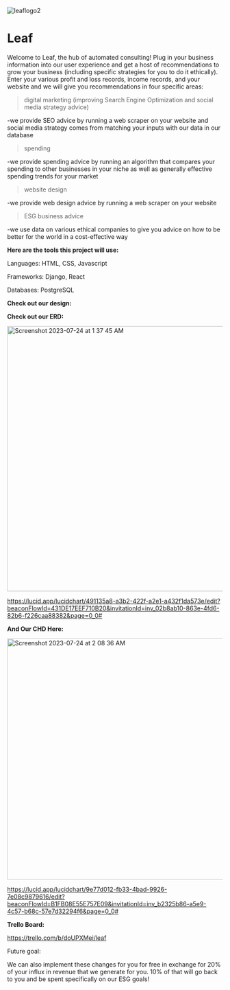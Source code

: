 ![leaflogo2](https://github.com/jlemenager/Leaf/assets/131897602/22783cef-f217-4389-954c-87dfc0b08ec2)

# Leaf

Welcome to Leaf, the hub of automated consulting! Plug in your business information into our user experience and get a host of recommendations to grow your business (including specific strategies for you to do it ethically). Enter your various profit and loss records, income records, and your website and we will give you recommendations in four specific areas: 

>digital marketing (improving Search Engine Optimization and social media strategy advice)
>
  -we provide SEO advice by running a web scraper on your website and social media strategy comes from matching your inputs with our data in our database
>spending
>
  -we provide spending advice by running an algorithm that compares your spending to other businesses in your niche as well as generally effective spending   trends for your market
>website design
>
  -we provide web design advice by running a web scraper on your website
>ESG business advice
>
  -we use data on various ethical companies to give you advice on how to be better for the world in a cost-effective way


<strong>Here are the tools this project will use:</strong>

Languages: HTML, CSS, Javascript

Frameworks: Django, React

Databases: PostgreSQL

<strong>Check out our design:</strong>

<strong>Check out our ERD:</strong>

<img width="618" alt="Screenshot 2023-07-24 at 1 37 45 AM" src="https://github.com/jlemenager/Leaf/assets/131897602/c6087a81-a314-4257-8ad9-98fd8a6e0c0c">

https://lucid.app/lucidchart/491135a8-a3b2-422f-a2e1-a432f1da573e/edit?beaconFlowId=431DE17EEF710B20&invitationId=inv_02b8ab10-863e-4fd6-82b6-f226caa88382&page=0_0#

<strong>And Our CHD Here:</strong>

<img width="562" alt="Screenshot 2023-07-24 at 2 08 36 AM" src="https://github.com/jlemenager/Leaf/assets/131897602/47575459-dd63-4454-a232-655a2616794e">

https://lucid.app/lucidchart/9e77d012-fb33-4bad-9926-7e08c9879616/edit?beaconFlowId=B1FB08E55E757E09&invitationId=inv_b2325b86-a5e9-4c57-b68c-57e7d32294f6&page=0_0#

<strong>Trello Board:</strong>

https://trello.com/b/doUPXMei/leaf

Future goal:

We can also implement these changes for you for free in exchange for 20% of your influx in revenue that we generate for you. 10% of that will go back to you and be spent specifically on our ESG goals!
